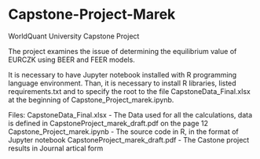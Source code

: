 # Capstone-Project-Marek
WorldQuant University Capstone Project

The project examines the issue of determining the equilibrium value of EURCZK using BEER and FEER models.

It is necessary to have Jupyter notebook installed with R programming language environment.
Than, it is necessary to install R libraries, listed requirements.txt and to specify the root to the file CapstoneData_Final.xlsx at the beginning of Capstone_Project_marek.ipynb.

Files:
CapstoneData_Final.xlsx - The Data used for all the calculations, data is defined in CapstoneProject_marek_draft.pdf on the page 12
Capstone_Project_marek.ipynb - The source code in R, in the format of Jupyter notebook
CapstoneProject_marek_draft.pdf - The Castone project results in Journal artical form
